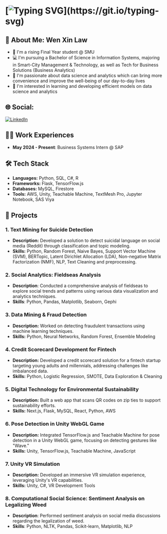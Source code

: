 <!--
**wenxinlor/wenxinlor** is a ✨ _special_ ✨ repository because its `README.md` (this file) appears on your GitHub profile.

Here are some ideas to get you started:

- 🔭 I’m currently working on ...
- 🌱 I’m currently learning ...
- 👯 I’m looking to collaborate on ...
- 🤔 I’m looking for help with ...
- 💬 Ask me about ...
- 📫 How to reach me: ...
- 😄 Pronouns: ...
- ⚡ Fun fact: ...
-->
# [![Typing SVG](https://readme-typing-svg.demolab.com?font=Space+Grotesk&weight=700&size=36&duration=3600&pause=1000&color=7491B2&vCenter=true&width=801&lines=Hi+there%2C+welcome+to+my+Github+Profile!)](https://git.io/typing-svg)
## 💫 About Me: Wen Xin Law
<ul>
  <li>🏫 I'm a rising Final Year student @ SMU</li>
  <li>💻 I'm pursuing a Bachelor of Science in Information Systems, majoring in Smart-City Management & Technology, as well as Tech for Business Solutions (Business Analytics) </li>
  <li>💓 I'm passionate about data science and analytics which can bring more convenience and improve the well-being of our day-to-day lives</li>
  <li>🤔 I'm interested in learning and developing efficient models on data science and analytics </li>
</ul>

## 🌐 Social:
[![LinkedIn](https://img.shields.io/badge/LinkedIn-0077B5?style=for-the-badge&logo=linkedin&logoColor=white)](https://www.linkedin.com/in/law-wen-xin/) <br>

## 👨‍💻 Work Experiences
<ul>
  <li> <b>May 2024 - Present</b>: Business Systems Intern @ SAP</li>
</ul>

## 🛠 Tech Stack
- **Languages:** Python, SQL, C#, R
- **Frameworks:** Flask, TensorFlow.js
- **Databases:** MySQL, Firestore
- **Tools:** AWS, Unity, Teachable Machine, TextMesh Pro, Jupyter Notebook, SAS Viya

## 🚀 Projects
### 1. **Text Mining for Suicide Detection**
- **Description:** Developed a solution to detect suicidal language on social media (Reddit) through classification and topic modeling.
- **Skills:** Python, Random Forest, Naive Bayes, Support Vector Machine (SVM), BERTopic, Latent Dirichlet Allocation (LDA), Non-negative Matrix Factorization (NMF), NLP, Text Cleaning and preprocessing.

### 2. Social Analytics: Fieldseas Analysis
- **Description**: Conducted a comprehensive analysis of fieldseas to explore social trends and patterns using various data visualization and analytics techniques.
- **Skills**: Python, Pandas, Matplotlib, Seaborn, Gephi

### 3. **Data Mining & Fraud Detection**
- **Description:** Worked on detecting fraudulent transactions using machine learning techniques.
- **Skills:** Python, Neural Networks, Random Forest, Ensemble Modeling

### 4. **Credit Scorecard Development for Fintech**
- **Description:** Developed a credit scorecard solution for a fintech startup targeting young adults and millennials, addressing challenges like imbalanced data.
- **Skills:** Python, Logistic Regression, SMOTE, Data Exploration & Cleaning

### 5. **Digital Technology for Environmental Sustainability**
- **Description:** Built a web app that scans QR codes on zip ties to support sustainability efforts.
- **Skills:** Next.js, Flask, MySQL, React, Python, AWS

### 6. **Pose Detection in Unity WebGL Game**
- **Description:** Integrated TensorFlow.js and Teachable Machine for pose detection in a Unity WebGL game, focusing on detecting gestures like "Wave."
- **Skills:** Unity, TensorFlow.js, Teachable Machine, JavaScript

### 7. **Unity VR Simulation**
- **Description:** Developed an immersive VR simulation experience, leveraging Unity's VR capabilities.
- **Skills:** Unity, C#, VR Development Tools

### 8. Computational Social Science: Sentiment Analysis on Legalizing Weed
- **Description**: Performed sentiment analysis on social media discussions regarding the legalization of weed.
- **Skills**: Python, NLTK, Pandas, Scikit-learn, Matplotlib, NLP

